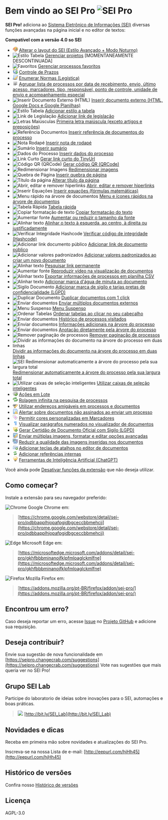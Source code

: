 # Bem vindo ao SEI Pro ![SEI Pro](/img/icon-32.png)

**SEI Pro!** adiciona ao [Sistema Eletrônico de Informações (SEI)](https://softwarepublico.gov.br/social/sei) diversas funções avançadas na página inicial e no editor de textos:

**Compatível com a versão 4.0 so SEI**

- ![Estilo Avançado](/img/icon-estiloavancado.png) [Alterar o layout do SEI (Estilo Avançado + Modo Noturno)](./pages/ESTILOAVANCADO.md)
- ![Estilo Tabela](/img/icon-projetos.png) [Gerenciar projetos](./pages/PROJETOS.md) [MOMENTANEAMENTE DESCONTINUADA]
- ![Favoritos](/img/icon-favoritos.png) [Gerenciar processos favoritos](./pages/FAVORITOS.md)
- ![Gerenciar Prazos](/img/icon-controleprazo.png) [Controle de Prazos](./pages/PRAZOS.md)
- ![Enumerar Normas (Legística)](/img/icon-legistica.png) [Enumerar Normas (Legística)](./pages/LEGISTICA.md)
- ![Agrupar lista](/img/icon-agruparlista.png) [Agrupar  lista de processos por data de recebimento, envio, último acesso, marcadores, tipo, responsável, ponto de controle, unidade de envio e acompanhamento especial](./pages/AGRUPAR.md)
- ![Inserir Documento Externo (HTML)](/img/icon-inserirhtml.png) [Inserir documento externo (HTML, Google Docs e Google Planilhas)](./pages/INSERIRDOC.md)
- ![Estilo Tabela](/img/icon-estilotabela.png) [Adicionar estilo a tabela](./pages/ESTILOTABELA.md)
- ![Link de Legislação](/img/icon-linklegis.png) [Adicionar link de legislação](./pages/LINKLEGIS.md)
- ![Letras Maiúsculas](/img/icon-letramaiusc.png) [Primeira letra maiúscula (exceto artigos e preposições)](./pages/LETRAMAIUSC.md)
- ![Referência Documentos](/img/icon-refdocumentos.png) [Inserir referência de documentos do processo](./pages/REFDOCUMENTOS.md)
- ![Nota Rodapé](/img/icon-notarodape.png) [Inserir nota de rodapé](./pages/NOTARODAPE.md)
- ![Sumário](/img/icon-sumario.png) [Inserir sumário](./pages/SUMARIO.md)
- ![Dados do Processo](/img/icon-dadosprocesso.png) [Inserir dados do processo](./pages/DADOSPROCESSO.md)
- ![Link Curto](/img/icon-linkcurto.png) [Gerar link curto do TinyUrl](./pages/LINKCURTO.md)
- ![Código QR (QRCode)](/img/icon-qrcode.png) [Gerar código QR (QRCode)](./pages/QRCODE.md)
- ![Redimensionar Imagens](/img/icon-redimensionaimg.png) [Redimensionar imagens](./pages/REDIMENSIONAIMG.md)
- ![Quebra de Página](/img/icon-quebrapagina.png) [Inserir quebra de página](./pages/QUEBRAPAGINA.md)
- ![Título da página](/img/icon-titulopagina.png) [Alterar título da página](./pages/TITULOPAGINA.md)
- ![Abrir, editar e remover hiperlinks](/img/icon-abrirlink.png) [Abrir, editar e remover hiperlinks](./pages/ABRIRLINKS.md)
- ![Inserir Equações](/img/icon-equacoes.png) [Inserir equações (fórmulas matemáticas)](./pages/EQUACOES.md)
- ![Menu rápido na árvore de documentos](/img/icon-menurapido.png) [Menu e ícones rápidos na árvore de documentos](./pages/MENURAPIDO.md)
- ![Tabela Rápida](/img/icon-tabelarapida.png) [Tabela rápida](./pages/TABELARAPIDA.md)
- ![Copiar formatação de texto](/img/icon-copiarformatacao.png) [Copiar formatação do texto](./pages/COPIARFORMATACAO.md)
- ![Aumentar fonte](/img/icon-aumentarfonte.png) [Aumentar ou reduzir o tamanho da fonte](./pages/AUMENTARFONTE.md)
- ![Alinhar texto](/img/icon-alinhartexto.png) [Alinhar o texto à esquerda, ao centro, à direita ou justificadamente](./pages/ALINHARTEXTO.md)
- ![Verificar Integridade Hashcode](/img/icon-hashcode.png) [Verificar código de integridade (Hashcode)](./pages/HASHCODE.md)
- ![Adicionar link documento público](/img/icon-docpublico.png) [Adicionar link de documento público](./pages/DOCPUBLICO.md)
- ![Adicionar valores padronizados](/img/icon-valdefault.png) [Adicionar valores padronizados ao criar um novo documento](./pages/VALDEFAULT.md)
- ![Alinhar texto](/img/icon-linkpermanente.png) [Pesquisar link permanente](./pages/LINKPERMANENTE.md)
- ![Aumentar fonte](/img/icon-playvideo.png) [Reproduzir vídeo na visualização de documentos](./pages/PLAYVIDEO.md)
- ![Alinhar texto](/img/icon-listaprocessos.png) [Exportar informações de processos em planilha CSV](./pages/LISTAPROCESSOS.md)
- ![Alinhar texto](/img/icon-marcaminuta.png) [Adicionar marca d'água de minuta ao documento](./pages/MARCAMINUTA.md)
- ![Sigilo Documento](/img/icon-sigilodoc.png) [Adicionar marca de sigilo e tarjas pretas de confidencialidade (LGPD)](./pages/SIGILODOC.md)
- ![Duplicar Documento](/img/icon-duplicardoc.png) [Duplicar documentos com 1 click](./pages/DUPLICARDOC.md)
- ![Enviar documentos](/img/icon-uploaddocs.png) [Enviar múltiplos documentos externos](./pages/UPLOADDOCS.md)
- ![Menu Suspenso](/img/icon-menususpenso.png) [Menu Suspenso](./pages/MENUSUSPENSO.md)
- ![Ordenar Tabelas](/img/icon-ordernartabela.png) [Ordenar tabelas ao clicar no seu cabeçalho](./pages/ORDENARTABELA.md)
- ![Enviar documentos](/img/icon-historicoproc.png) [Histórico de processos visitados](./pages/HISTORICOPROC.md)
- ![Enviar documentos](/img/icon-infoarvore.png) [Informações adicionais na árvore do processo](./pages/INFOARVORE.md)
- ![Enviar documentos](/img/icon-notaarvore.png) [Anotação diretamente pela árvore do processo](./pages/NOTAARVORE.md)
- ![Remover paginação de processos](/img/icon-removerpaginacao.png) [Remover paginação de processos](./pages/REMOVEPAGINACAO.md)
- ![Dividir as informações do documento na árvore do processo em duas linhas](/img/icon-dividirinformacoes.png) [Dividir as informações do documento na árvore do processo em duas linhas](./pages/DIVIDIRLINHASARVORE.md)
- ![SEI Redimensionar automaticamente a árvore do processo pela sua largura total](/img/icon-resizearvore.png) [Redimensionar automaticamente a árvore do processo pela sua largura total](./pages/RESIZEARVORE.md)
- ![Utilizar caixas de seleção inteligentes](/img/icon-cursor.png) [Utilizar caixas de seleção inteligentes](./pages/SUBSTITUIRSELECAO.md)
- ![Ações em Lote](/img/icon-acoeslote.png) [Ações em Lote](./pages/ACOESEMLOTE.md)
- ![Rolagem Infinita](/img/icon-rolageminfinita.png) [Rolagem infinita na pesquisa de processos](./pages/ROLAGEMINFINITA.md)
- ![URL Amigável](/img/icon-urlamigavel.png) [Utilizar endereços amigáveis em processos e documentos](./pages/URLAMIGAVEL.md)
- ![Documentos não assinados](/img/icon-docsnaoassinados.png) [Alertar sobre documentos não assinados ao enviar um processo](./pages/DOCSNAOASSINADOS.md)
- ![Cores marcadores](/img/icon-coresmarcadores.png) [Permitir cores personalizadas em Marcadores](./pages/CORESMARCADORES.md)
- ![Parágrafos Numerados](/img/icon-paragrafosnumerados.png) [Visualizar parágrafos numerados no visualizador de documentos](./pages/PARAGRAFOSNUMERADOS.md)
- ![Certidão Sigilo](/img/icon-certidaosigilo.png) [Gerar Certidão de Documento Oficial com Sigilo (LGPD)](./pages/CERTIDAOSIGILO.md)
- ![Editar Imagens](/img/icon-editarimagens.png) [Enviar múltiplas imagens, formatar e editar opções avançadas](./pages/EDITARIMAGENS.md)
- ![Qualidade Imagens](/img/icon-qualidadeimagens.png) [Reduzir a qualidade das imagens inseridas nos documentos](./pages/QUALIDADEIMAGENS.md)
- ![Teclas Atalho](/img/icon-teclasatalho.png) [Adicionar teclas de atalhos no editor de documentos](./pages/TECLASATALHO.md)
- ![Referencia Interna](/img/icon-referenciainterna.png) [Adicionar referências internas](./pages/REFERENCIAINTERNA.md)
- ![Ferramentas IA](/img/icon-ferramentasia.png) [Ferramentas de Inteligência Artificial (ChatGPT)](./pages/FERRAMENTASIA.md)


Você ainda pode [Desativar funções da extensão](./pages/DESATIVARFUNCOES.md) que não deseja utilizar.


## Como começar?

Instale a extensão para seu navegador preferido:

<img src="https://edent.github.io/SuperTinyIcons/images/svg/chrome.svg" width="24" title="Chrome"> Google Chrome em:

> [https://chrome.google.com/webstore/detail/sei-pro/pdbbapplhjopafpgidbgceccbbmehcjj](https://chrome.google.com/webstore/detail/sei-pro/pdbbapplhjopafpgidbgceccbbmehcjj)

<img src="https://edent.github.io/SuperTinyIcons/images/svg/edge.svg" width="24" title="Edge"> Microsoft Edge em:

> [https://microsoftedge.microsoft.com/addons/detail/sei-pro/gkhfbbbminanojfklpfmloaglckmlfne](https://microsoftedge.microsoft.com/addons/detail/sei-pro/gkhfbbbminanojfklpfmloaglckmlfne)

<img src="https://edent.github.io/SuperTinyIcons/images/svg/firefox.svg" width="24" title="Firefox"> Mozilla Firefox em:

> [https://addons.mozilla.org/pt-BR/firefox/addon/sei-pro/](https://addons.mozilla.org/pt-BR/firefox/addon/sei-pro/)


## Encontrou um erro?

Caso deseja reportar um erro, acesse [Issue](https://github.com/pedrohsoaresadv/sei-pro/issues) no [Projeto GitHub](https://github.com/pedrohsoaresadv/sei-pro/) e adicione sua requisição.

## Deseja contribuir?

Envie sua sugestão de nova funcionalidade em [https://seipro.changecrab.com/suggestions](https://seipro.changecrab.com/suggestions)
Vote nas sugestões que mais queria ver no SEI Pro!

## Grupo SEI Lab

Participe do laboratorio de ideias sobre inovações para o SEI, automações e boas práticas.

> <img src="https://github.com/pedrohsoaresadv/sei-pro/raw/master/img/whatsapp.png" data-canonical-src="https://github.com/pedrohsoaresadv/sei-pro/raw/master/img/whatsapp.png" width="16"/> [http://bit.ly/SEI_Lab](http://bit.ly/SEI_Lab)


## Novidades e dicas

Receba em primeira mão sobre novidades e atualizações do SEI Pro. 

Inscreva-se na nossa Lista de e-mail: [http://eepurl.com/hjHh45](http://eepurl.com/hjHh45)

## Histórico de versões

Confira nosso [Histórico de versões](./pages/HISTORICO.md)

## Licença

AGPL-3.0

